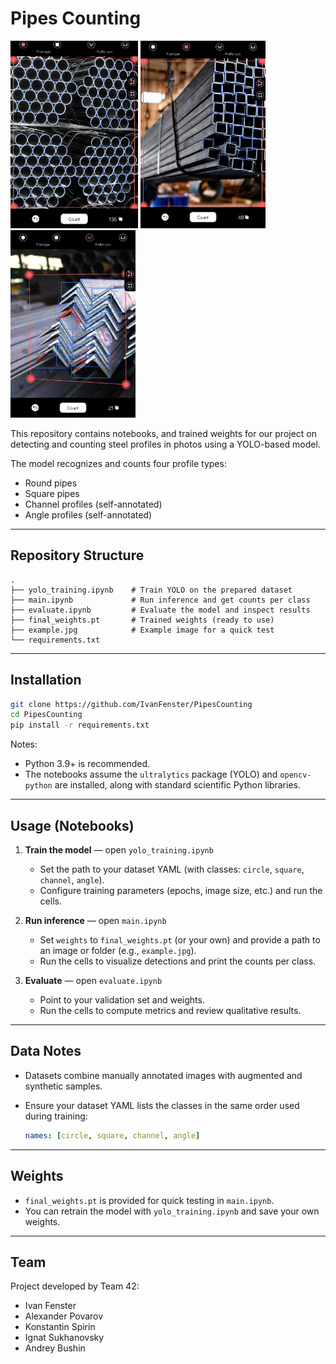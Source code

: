 # Pipes Counting 

<img height="300" alt="labeled_example1" src="./assets/Tablet1.jpg" /> <img height="300" alt="labeled_example1" src="./assets/Tablet2.jpg" /> <img height="300" alt="labeled_example1" src="./assets/Tablet4.jpg" />

This repository contains notebooks, and trained weights for our project on detecting and counting steel profiles in photos using a YOLO-based model.

The model recognizes and counts four profile types:

* Round pipes
* Square pipes
* Channel profiles (self-annotated)
* Angle profiles (self-annotated)

---

## Repository Structure

```
.
├── yolo_training.ipynb    # Train YOLO on the prepared dataset
├── main.ipynb             # Run inference and get counts per class
├── evaluate.ipynb         # Evaluate the model and inspect results
├── final_weights.pt       # Trained weights (ready to use)
├── example.jpg            # Example image for a quick test
└── requirements.txt
```

---

## Installation

```bash
git clone https://github.com/IvanFenster/PipesCounting
cd PipesCounting
pip install -r requirements.txt
```

Notes:

* Python 3.9+ is recommended.
* The notebooks assume the `ultralytics` package (YOLO) and `opencv-python` are installed, along with standard scientific Python libraries.

---

## Usage (Notebooks)

1. **Train the model** — open `yolo_training.ipynb`

   * Set the path to your dataset YAML (with classes: `circle`, `square`, `channel`, `angle`).
   * Configure training parameters (epochs, image size, etc.) and run the cells.

2. **Run inference** — open `main.ipynb`

   * Set `weights` to `final_weights.pt` (or your own) and provide a path to an image or folder (e.g., `example.jpg`).
   * Run the cells to visualize detections and print the counts per class.

3. **Evaluate** — open `evaluate.ipynb`

   * Point to your validation set and weights.
   * Run the cells to compute metrics and review qualitative results.

---

## Data Notes

* Datasets combine manually annotated images with augmented and synthetic samples.
* Ensure your dataset YAML lists the classes in the same order used during training:

  ```yaml
  names: [circle, square, channel, angle]
  ```

---

## Weights

* `final_weights.pt` is provided for quick testing in `main.ipynb`.
* You can retrain the model with `yolo_training.ipynb` and save your own weights.

---

## Team

Project developed by Team 42:
- Ivan Fenster
- Alexander Povarov
- Konstantin Spirin
- Ignat Sukhanovsky
- Andrey Bushin

